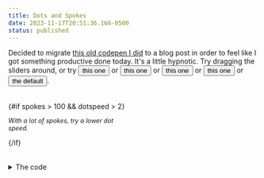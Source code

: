 ```yaml
---
title: Dots and Spokes
date: 2023-11-17T20:51:36.166-0500
status: published
---
```


<script lang="ts">
  import Column from '$lib/components/Column.svelte';
  import Slider from '$lib/components/Slider.svelte';
  import DotsAndSpokes from './DotsAndSpokes.svelte';

  let spokes = 8;
  let circlespeed = 10;
  let dotspeed = 4;

  function example1() {
    spokes = 12;
    circlespeed = 15;
    dotspeed = 1;
  }

  function example2() {
    spokes = 20;
    circlespeed = 7;
    dotspeed = 1.3;
  }

  function example3() {
    spokes = 3;
    circlespeed = 15;
    dotspeed = 1;
  }

  function example4() {
    spokes = 200;
    circlespeed = 20;
    dotspeed = 1;
  }

  function defaultExample() {
    spokes = 8;
    circlespeed = 10;
    dotspeed = 4;
  }
</script>

<style lang="less">
  .container {
    margin: 2rem 0;
    width: fit-content;
  }

  .controls {
    font-family: @sans-font;
    font-size: 14px;
    width: 250px;
  }

  .note {
    font-style: italic;
    font-size: 0.9em;
  }
</style>

Decided to migrate [this old codepen I did](https://codepen.io/pascalpp/pen/VLJjQx) to a blog post in order to feel like I got something productive done today. It's a little hypnotic. Try dragging the sliders around, or
try <button class="link" on:click={example1}>this one</button>
or <button class="link" on:click={example2}>this one</button>
or <button class="link" on:click={example3}>this one</button>
or <button class="link" on:click={example4}>this one</button>
or <button class="link" on:click={defaultExample}>the default</button>.

<div class="container">
    <Column center>
  <DotsAndSpokes bind:spokes bind:dotspeed bind:circlespeed/>

  <div class="controls">
    <Column>
      <Slider bind:value={spokes} min={1} max={200} step={1} id="spokes" label="Spokes: {spokes}" />
      <Slider bind:value={circlespeed} min={1} max={20} id="circlespeed" label="Wheel Speed: {circlespeed}s" />
      <Slider bind:value={dotspeed} min={1} max={10} id="dotspeed" label="Dot Speed: {dotspeed}s" />
    </Column>
    {#if spokes > 100 && dotspeed > 2}
      <p class="note">With a lot of spokes, try a lower dot speed.</p>
    {/if}
  </div>
    </Column>
</div>

<details>
  <summary>The code</summary>

`DotsAndSpokes.svelte`

```svelte
<script lang="ts">
  export let spokes = 8;
  export let dotspeed = 4;
  export let circlespeed = 10;
</script>

{#key spokes}
  <div class="circle" style="--circlespeed: {circlespeed + 's'}; --dotspeed: {dotspeed + 's'}">
    {#each new Array(spokes) as spoke, i}
      <div class="spoke" style="transform: rotate({(180 / spokes) * i}deg)">
        <div class="dot" style="animation-delay: {(i * 2) / spokes}s" />
      </div>
    {/each}
  </div>
{/key}

<style lang="less">
  .circle {
    width: 300px;
    height: 300px;
    border: 10px solid;
    border-radius: 50%;
    animation: fullrotation var(--circlespeed, 10s) infinite linear;
    position: relative;
  }

  .circle .spoke {
    width: 1px;
    height: 100%;
    background-color: #000;
    position: absolute;
    left: 50%;
    top: 0;
  }
  .circle .spoke .dot {
    position: absolute;
    display: block;
    background-color: #000;
    content: '';
    left: -10px;
    width: 20px;
    height: 20px;
    border-radius: 50%;
    animation: spokedot var(--dotspeed, 14s) infinite ease-in-out;
    box-shadow: 0 0 0 2px black;
  }

  @keyframes spokedot {
    0%,
    100% {
      top: 0px;
      background-color: blue;
    }
    16.6667% {
      background-color: green;
    }
    33.3333% {
      background-color: yellow;
    }
    50% {
      top: calc(100% - 20px);
      background-color: orange;
    }
    66.6667% {
      background-color: red;
    }
    83.3333% {
      background-color: purple;
    }
  }

  @keyframes fullrotation {
    from {
      transform: rotate(0deg);
    }
    to {
      transform: rotate(360deg);
    }
  }
</style>
```

</details>
